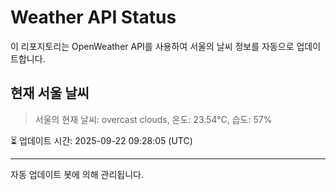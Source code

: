 
# Weather API Status

이 리포지토리는 OpenWeather API를 사용하여 서울의 날씨 정보를 자동으로 업데이트합니다.

## 현재 서울 날씨
> 서울의 현재 날씨: overcast clouds, 온도: 23.54°C, 습도: 57%

⏳ 업데이트 시간: 2025-09-22 09:28:05 (UTC)

---
자동 업데이트 봇에 의해 관리됩니다.
